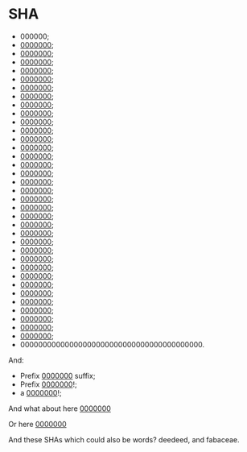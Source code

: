 # SHA

-   000000;
-   [0000000](https://github.com/wooorm/mdast/commit/0000000);
-   [0000000](https://github.com/wooorm/mdast/commit/00000000);
-   [0000000](https://github.com/wooorm/mdast/commit/000000000);
-   [0000000](https://github.com/wooorm/mdast/commit/0000000000);
-   [0000000](https://github.com/wooorm/mdast/commit/00000000000);
-   [0000000](https://github.com/wooorm/mdast/commit/000000000000);
-   [0000000](https://github.com/wooorm/mdast/commit/0000000000000);
-   [0000000](https://github.com/wooorm/mdast/commit/00000000000000);
-   [0000000](https://github.com/wooorm/mdast/commit/000000000000000);
-   [0000000](https://github.com/wooorm/mdast/commit/0000000000000000);
-   [0000000](https://github.com/wooorm/mdast/commit/00000000000000000);
-   [0000000](https://github.com/wooorm/mdast/commit/000000000000000000);
-   [0000000](https://github.com/wooorm/mdast/commit/0000000000000000000);
-   [0000000](https://github.com/wooorm/mdast/commit/00000000000000000000);
-   [0000000](https://github.com/wooorm/mdast/commit/000000000000000000000);
-   [0000000](https://github.com/wooorm/mdast/commit/0000000000000000000000);
-   [0000000](https://github.com/wooorm/mdast/commit/00000000000000000000000);
-   [0000000](https://github.com/wooorm/mdast/commit/000000000000000000000000);
-   [0000000](https://github.com/wooorm/mdast/commit/0000000000000000000000000);
-   [0000000](https://github.com/wooorm/mdast/commit/00000000000000000000000000);
-   [0000000](https://github.com/wooorm/mdast/commit/000000000000000000000000000);
-   [0000000](https://github.com/wooorm/mdast/commit/0000000000000000000000000000);
-   [0000000](https://github.com/wooorm/mdast/commit/00000000000000000000000000000);
-   [0000000](https://github.com/wooorm/mdast/commit/000000000000000000000000000000);
-   [0000000](https://github.com/wooorm/mdast/commit/0000000000000000000000000000000);
-   [0000000](https://github.com/wooorm/mdast/commit/00000000000000000000000000000000);
-   [0000000](https://github.com/wooorm/mdast/commit/000000000000000000000000000000000);
-   [0000000](https://github.com/wooorm/mdast/commit/0000000000000000000000000000000000);
-   [0000000](https://github.com/wooorm/mdast/commit/00000000000000000000000000000000000);
-   [0000000](https://github.com/wooorm/mdast/commit/00000000000000000000000000000000000);
-   [0000000](https://github.com/wooorm/mdast/commit/000000000000000000000000000000000000);
-   [0000000](https://github.com/wooorm/mdast/commit/0000000000000000000000000000000000000);
-   [0000000](https://github.com/wooorm/mdast/commit/00000000000000000000000000000000000000);
-   [0000000](https://github.com/wooorm/mdast/commit/000000000000000000000000000000000000000);
-   [0000000](https://github.com/wooorm/mdast/commit/0000000000000000000000000000000000000000);
-   00000000000000000000000000000000000000000.

And:

-   Prefix [0000000](https://github.com/wooorm/mdast/commit/0000000) suffix;
-   Prefix [0000000](https://github.com/wooorm/mdast/commit/0000000)!;
-   a [0000000](https://github.com/wooorm/mdast/commit/0000000)!;

And what about here
[0000000](https://github.com/wooorm/mdast/commit/0000000)

Or here
    [0000000](https://github.com/wooorm/mdast/commit/0000000)

And these SHAs which could also be words? deedeed, and fabaceae.
